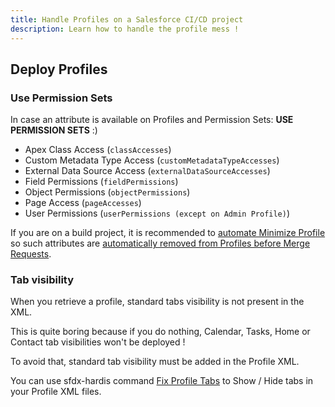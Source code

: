 ```yaml
---
title: Handle Profiles on a Salesforce CI/CD project
description: Learn how to handle the profile mess !
---
```

<!-- markdownlint-disable MD013 -->

## Deploy Profiles

### Use Permission Sets

In case an attribute is available on Profiles and Permission Sets: **USE PERMISSION SETS** :)

- Apex Class Access (`classAccesses`)
- Custom Metadata Type Access (`customMetadataTypeAccesses`)
- External Data Source Access (`externalDataSourceAccesses`)
- Field Permissions (`fieldPermissions`)
- Object Permissions (`objectPermissions`)
- Page Access (`pageAccesses`)
- User Permissions (`userPermissions (except on Admin Profile)`)

If you are on a build project, it is recommended to [automate Minimize Profile](https://sfdx-hardis.cloudity.com/hardis/project/clean/minimizeprofiles/) so such attributes are [automatically removed from Profiles before Merge Requests](https://sfdx-hardis.cloudity.com/salesforce-ci-cd-config-cleaning/#minimize-profiles).

### Tab visibility

When you retrieve a profile, standard tabs visibility is not present in the XML.

This is quite boring because if you do nothing, Calendar, Tasks, Home or Contact tab visibilities won't be deployed !

To avoid that, standard tab visibility must be added in the Profile XML.

You can use sfdx-hardis command [Fix Profile Tabs](https://sfdx-hardis.cloudity.com/hardis/project/fix/profiletabs/) to Show / Hide tabs in your Profile XML files.

